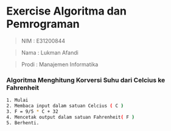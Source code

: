 # Exercise Algoritma dan Pemrograman

> NIM   : E31200844

> Nama  : Lukman Afandi

> Prodi : Manajemen Informatika

### Algoritma Menghitung Korversi Suhu dari Celcius ke Fahrenheit
 ```sh
1. Mulai
2. Membaca input dalam satuan Celcius ( C )
3. F = 9/5 * C + 32
4. Mencetak output dalam satuan Fahrenheit( F )
5. Berhenti.

